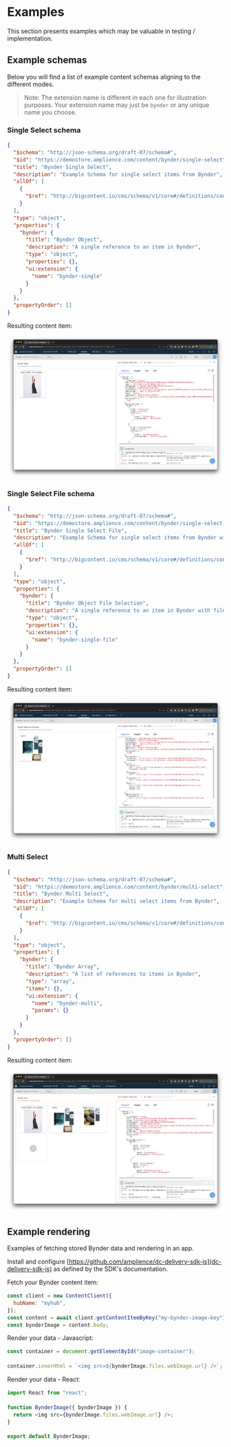 # Examples

This section presents examples which may be valuable in testing / implementation.

## Example schemas

Below you will find a list of example content schemas aligning to the different modes.

> Note: The extension name is different in each one for illustration purposes. Your extension name may just be `bynder` or any unique name you choose.

### Single Select schema

```json
{
  "$schema": "http://json-schema.org/draft-07/schema#",
  "$id": "https://demostore.amplience.com/content/bynder/single-select",
  "title": "Bynder Single Select",
  "description": "Example Schema for single select items from Bynder",
  "allOf": [
    {
      "$ref": "http://bigcontent.io/cms/schema/v1/core#/definitions/content"
    }
  ],
  "type": "object",
  "properties": {
    "bynder": {
      "title": "Bynder Object",
      "description": "A single reference to an item in Bynder",
      "type": "object",
      "properties": {},
      "ui:extension": {
        "name": "bynder-single"
      }
    }
  },
  "propertyOrder": []
}
```

Resulting content item:

![Bynder Single Select](./../media/bynder-single-select-content.png)

### Single Select File schema

```json
{
  "$schema": "http://json-schema.org/draft-07/schema#",
  "$id": "https://demostore.amplience.com/content/bynder/single-select-file",
  "title": "Bynder Single Select File",
  "description": "Example Schema for single select items from Bynder with file selection",
  "allOf": [
    {
      "$ref": "http://bigcontent.io/cms/schema/v1/core#/definitions/content"
    }
  ],
  "type": "object",
  "properties": {
    "bynder": {
      "title": "Bynder Object File Selection",
      "description": "A single reference to an item in Bynder with file selection",
      "type": "object",
      "properties": {},
      "ui:extension": {
        "name": "bynder-single-file"
      }
    }
  },
  "propertyOrder": []
}
```

Resulting content item:

![Bynder Single Select File](./../media/bynder-single-select-file-content.png)

### Multi Select

```json
{
  "$schema": "http://json-schema.org/draft-07/schema#",
  "$id": "https://demostore.amplience.com/content/bynder/multi-select",
  "title": "Bynder Multi Select",
  "description": "Example Schema for multi select items from Bynder",
  "allOf": [
    {
      "$ref": "http://bigcontent.io/cms/schema/v1/core#/definitions/content"
    }
  ],
  "type": "object",
  "properties": {
    "bynder": {
      "title": "Bynder Array",
      "description": "A list of references to items in Bynder",
      "type": "array",
      "items": {},
      "ui:extension": {
        "name": "bynder-multi",
        "params": {}
      }
    }
  },
  "propertyOrder": []
}
```

Resulting content item:

![Bynder Multi Select](./../media/bynder-multi-select-content.png)

## Example rendering

Examples of fetching stored Bynder data and rendering in an app.

Install and configure [https://github.com/amplience/dc-delivery-sdk-js](dc-delivery-sdk-js) as defined by the SDK's documentation.

Fetch your Bynder content item:

```javascript
const client = new ContentClient({
  hubName: "myhub",
});
const content = await client.getContentItemByKey("my-bynder-image-key");
const bynderImage = content.body;
```

Render your data - Javascript:

```javascript
const container = document.getElementById("image-container");

container.innerHtml = `<img src=${bynderImage.files.webImage.url} />`;
```

Render your data - React:

```javascript
import React from "react";

function BynderImage({ bynderImage }) {
  return <img src={bynderImage.files.webImage.url} />;
}

export default BynderImage;
```
